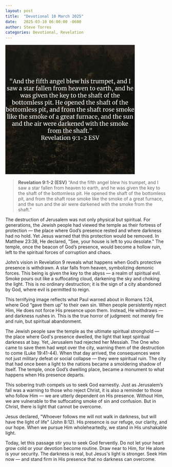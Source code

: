 ```yaml
---
layout: post
title:  "Devotional 10 March 2025"
date:   2025-03-10 06:00:00 -0600
author: Steve Torres
categories: Devotional, Revelation
---
```

<img src="https://github.com/ElEsteeb/ElEsteeb.github.io/blob/main/images/devotionals/Rev-9_1-2.jpg?raw=true" alt="Revelation 9:1-2.jpg" style="max-width: 80%; height: auto;">

>**Revelation 9:1-2 (ESV)**
>“And the fifth angel blew his trumpet, and I saw a star fallen from heaven to earth, and he was given the key to the shaft of the bottomless pit. He opened the shaft of the bottomless pit, and from the shaft rose smoke like the smoke of a great furnace, and the sun and the air were darkened with the smoke from the shaft.”

The destruction of Jerusalem was not only physical but spiritual. For generations, the Jewish people had viewed the temple as their fortress of protection — the place where God’s presence rested and where darkness had no hold. Yet Jesus warned that this protection would be removed. In Matthew 23:38, He declared, "See, your house is left to you desolate." The temple, once the beacon of God’s presence, would become a hollow ruin, left to the spiritual forces of corruption and chaos.

John’s vision in Revelation 9 reveals what happens when God’s protective presence is withdrawn. A star falls from heaven, symbolizing demonic forces. This being is given the key to the abyss — a realm of spiritual evil. Smoke pours out like a suffocating cloud, darkening the sky and choking the light. This is no ordinary destruction; it is the sign of a city abandoned by God, where evil is permitted to reign.

This terrifying image reflects what Paul warned about in Romans 1:24, where God “gave them up” to their own sin. When people persistently reject Him, He does not force His presence upon them. Instead, He withdraws — and darkness rushes in. This is the true horror of judgment: not merely fire and ruin, but spiritual abandonment.

The Jewish people saw the temple as the ultimate spiritual stronghold — the place where God's presence dwelled, the light that kept spiritual darkness at bay. Yet, Jerusalem had rejected her Messiah. The One who came to save them had wept over the city, warning them of the destruction to come (Luke 19:41-44). When that day arrived, the consequences were not just military defeat or social collapse — they were spiritual ruin. The city that had once been a light to the nations became a smoldering shadow of itself. The temple, once God’s dwelling place, became a monument to what happens when His presence departs.

This sobering truth compels us to seek God earnestly. Just as Jerusalem’s fall was a warning to those who reject Christ, it is also a reminder to those who follow Him — we are utterly dependent on His presence. Without Him, we are vulnerable to the suffocating smoke of sin and confusion. But in Christ, there is light that cannot be overcome.

Jesus declared, "Whoever follows me will not walk in darkness, but will have the light of life" (John 8:12). His presence is our refuge, our clarity, and our hope. When we pursue Him wholeheartedly, we stand in His unshakable light.

Today, let this passage stir you to seek God fervently. Do not let your heart grow cold or your devotion become routine. Draw near to Him, for He alone is your security. The darkness is real, but Jesus's light is stronger. Seek Him now — and stand firm in His presence that no darkness can overcome.

<script src="https://www.biblegateway.com/public/link-to-us/tooltips/bglinks.js" type="text/javascript"></script>
<script type="text/javascript">
BGLinks.version = "ESV";
BGLinks.linkVerses();
</script>
